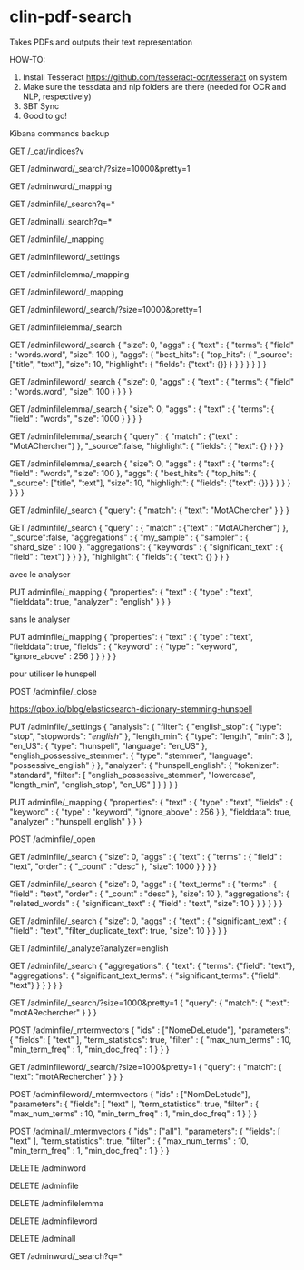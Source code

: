 # clin-pdf-search
Takes PDFs and outputs their text representation

HOW-TO:

1. Install Tesseract https://github.com/tesseract-ocr/tesseract on system
2. Make sure the tessdata and nlp folders are there (needed for OCR and NLP, respectively)
3. SBT Sync
4. Good to go!

Kibana commands backup

GET /_cat/indices?v

GET /adminword/_search/?size=10000&pretty=1

GET /adminword/_mapping

GET /adminfile/_search?q=*

GET /adminall/_search?q=*

GET /adminfile/_mapping

GET /adminfileword/_settings

GET /adminfilelemma/_mapping

GET /adminfileword/_mapping

GET /adminfileword/_search/?size=10000&pretty=1

GET /adminfilelemma/_search

GET /adminfileword/_search
{
  "size": 0,
    "aggs" : {
        "text" : {
            "terms": {
                "field" : "words.word",
                "size": 100
            },
            "aggs": {
                "best_hits": {
                    "top_hits": {
                      "_source": ["title", "text"], 
                      "size": 10,
                      "highlight": {
                        "fields": {"text": {}}
                      }
                    }
                }
            }
        }
    }
}

GET /adminfileword/_search
{
    "size": 0,
    "aggs" : {
        "text" : {
            "terms": {
                "field" : "words.word",
                "size": 100
            }
        }
    }
}

GET /adminfilelemma/_search
{
    "size": 0,
    "aggs" : {
        "text" : {
            "terms": {
                "field" : "words",
                "size": 1000
            }
        }
    }
}

GET /adminfilelemma/_search
{
    "query" : {
        "match" : {"text" : "MotAChercher"}
    },
    "_source":false,
    "highlight": {
        "fields": {
            "text": {}
        }
    }
}

GET /adminfilelemma/_search
{
  "size": 0,
    "aggs" : {
        "text" : {
            "terms": {
                "field" : "words",
                "size": 100
            },
            "aggs": {
                "best_hits": {
                    "top_hits": {
                      "_source": ["title", "text"], 
                      "size": 10,
                      "highlight": {
                        "fields": {"text": {}}
                      }
                    }
                }
            }
        }
    }
}

GET /adminfile/_search
{
  "query": {
    "match": {
      "text": "MotAChercher" 
    }
  }
}

GET /adminfile/_search
{
    "query" : {
        "match" : {"text" : "MotAChercher"}
    },
    "_source":false,
    "aggregations" : {
        "my_sample" : {
            "sampler" : {
                "shard_size" : 100
            },
            "aggregations": {
                "keywords" : {
                    "significant_text" : { "field" : "text"}
                }
            }
        }
    },
    "highlight": {
        "fields": {
            "text": {}
        }
    }
}

avec le analyser

PUT adminfile/_mapping
{
  "properties": {
    "text" : {
          "type" : "text",
          "fielddata": true,
          "analyzer" : "english"
        }
  }
}

sans le analyser

PUT adminfile/_mapping
{
  "properties": {
    "text" : {
          "type" : "text",
          "fielddata": true,
          "fields" : {
            "keyword" : {
              "type" : "keyword",
              "ignore_above" : 256
            }
          }
        }
  }
}

pour utiliser le hunspell

POST /adminfile/_close

https://qbox.io/blog/elasticsearch-dictionary-stemming-hunspell

PUT /adminfile/_settings
{
    "analysis": {
      "filter": {
        "english_stop": {
          "type": "stop",
          "stopwords": "_english_"
        },
        "length_min": {
               "type": "length",
               "min": 3
        },
        "en_US": {
          "type": "hunspell",
          "language": "en_US" 
        },
        "english_possessive_stemmer": {
          "type": "stemmer",
          "language": "possessive_english" 
        }
      },
      "analyzer": {
        "hunspell_english": {
          "tokenizer": "standard",
          "filter": [
            "english_possessive_stemmer",
            "lowercase",
            "length_min",
            "english_stop",
            "en_US"
          ]
        }
      }
    }
}

PUT adminfile/_mapping
{
  "properties": {
    "text" : {
          "type" : "text",
          "fields" : {
            "keyword" : {
              "type" : "keyword",
              "ignore_above" : 256
            }
          },
          "fielddata": true,
          "analyzer" : "hunspell_english"
        }
  }
}

POST /adminfile/_open

GET /adminfile/_search
{
    "size": 0,
    "aggs" : {
        "text" : {
            "terms" : {
                "field" : "text",
                "order" : { "_count" : "desc" },
                "size": 1000
            }
        }
    }
}

GET /adminfile/_search
{
    "size": 0,
    "aggs" : {
        "text_terms" : {
            "terms" : {
                "field" : "text",
                "order" : { "_count" : "desc" },
                "size": 10
            },
            "aggregations": {
        "related_words" : {
            "significant_text" : {
                "field" : "text",
                "size": 10
            }
        }
    }
        }
    }
}

GET /adminfile/_search
{
    "size": 0,
    "aggs" : {
        "text" : {
          "significant_text" : {
                "field" : "text",
                "filter_duplicate_text": true,
                "size": 10
            }
        }
    }
}

GET /adminfile/_analyze?analyzer=english

GET /adminfile/_search
{
  "aggregations": {
    "text": {
      "terms": {"field": "text"},
        "aggregations": {
          "significant_text_terms": {
          "significant_terms": {"field": "text"}
        }
      }
    }
  }
}

GET /adminfile/_search/?size=1000&pretty=1
{
  "query": {
    "match": {
      "text": "motARechercher"
    }
  }
}

POST /adminfile/_mtermvectors
{
    "ids" : ["NomeDeLetude"],
    "parameters": {
        "fields": [
                "text"
        ],
        "term_statistics": true,
        "filter" : {
      "max_num_terms" : 10,
      "min_term_freq" : 1,
      "min_doc_freq" : 1
    }
    }
}

GET /adminfileword/_search/?size=1000&pretty=1
{
  "query": {
    "match": {
      "text": "motARechercher"
    }
  }
}

POST /adminfileword/_mtermvectors
{
    "ids" : ["NomDeLetude"],
    "parameters": {
        "fields": [
                "text"
        ],
        "term_statistics": true,
        "filter" : {
      "max_num_terms" : 10,
      "min_term_freq" : 1,
      "min_doc_freq" : 1
    }
    }
}

POST /adminall/_mtermvectors
{
    "ids" : ["all"],
    "parameters": {
        "fields": [
                "text"
        ],
        "term_statistics": true,
        "filter" : {
      "max_num_terms" : 10,
      "min_term_freq" : 1,
      "min_doc_freq" : 1
    }
    }
}


DELETE /adminword

DELETE /adminfile

DELETE /adminfilelemma

DELETE /adminfileword

DELETE /adminall

GET /adminword/_search?q=*
